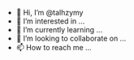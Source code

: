 - 👋 Hi, I’m @talhzymy
- 👀 I’m interested in ...
- 🌱 I’m currently learning ...
- 💞️ I’m looking to collaborate on ...
- 📫 How to reach me ...

<!---
talhzymy/talhzymy is a ✨ special ✨ repository because its `README.md` (this file) appears on your GitHub profile.
You can click the Preview link to take a look at your changes.
--->
